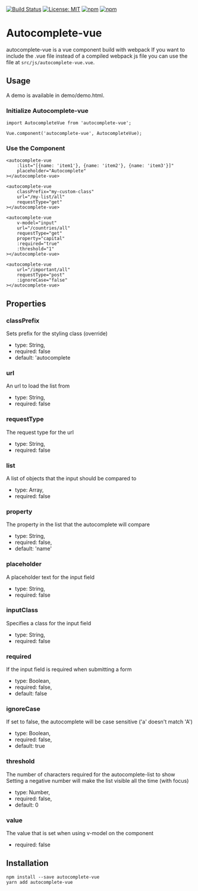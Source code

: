 [![Build Status](https://travis-ci.org/tecbeast42/autocomplete-vue.svg?branch=master)](https://travis-ci.org/tecbeast42/autocomplete-vue)
[![License: MIT](https://img.shields.io/badge/license-MIT-blue.svg)](https://opensource.org/licenses/MIT)
[![npm](https://img.shields.io/npm/v/autocomplete-vue.svg)](https://www.npmjs.com/package/autocomplete-vue)
[![npm](https://img.shields.io/npm/dt/autocomplete-vue.svg)](https://www.npmjs.com/package/autocomplete-vue)


# Autocomplete-vue

autocomplete-vue is a vue component build with webpack
If you want to include the .vue file instead of a compiled webpack js file you can use the file at `src/js/autocomplete-vue.vue`.

## Usage

A demo is available in demo/demo.html.

### Initialize Autocomplete-vue

```
import AutocompleteVue from 'autocomplete-vue';

Vue.component('autocomplete-vue', AutocompleteVue);
```

### Use the Component

```
<autocomplete-vue
    :list="[{name: 'item1'}, {name: 'item2'}, {name: 'item3'}]"
    placeholder="Autocomplete"
></autocomplete-vue>

<autocomplete-vue
    classPrefix="my-custom-class"
    url="/my-list/all"
    requestType="get"
></autocomplete-vue>

<autocomplete-vue
    v-model="input"
    url="/countries/all"
    requestType="get"
    property="capital"
    :required="true"
    :threshold="1"
></autocomplete-vue>

<autocomplete-vue
    url="/important/all"
    requestType="post"
    :ignoreCase="false"
></autocomplete-vue>
```

## Properties

### classPrefix

   Sets prefix for the styling class (override)
  * type: String,
  * required: false
  * default: 'autocomplete

### url

   An url to load the list from
  * type: String,
  * required: false

### requestType

   The request type for the url
  * type: String,
  * required: false

### list

   A list of objects that the input should be compared to
  * type: Array,
  * required: false

### property

   The property in the list that the autocomplete will compare
  * type: String,
  * required: false,
  * default: 'name'

### placeholder

   A placeholder text for the input field
  * type: String,
  * required: false

### inputClass

   Specifies a class for the input field
  * type: String,
  * required: false

### required

   If the input field is required when submitting a form
  * type: Boolean,
  * required: false,
  * default: false

### ignoreCase

   If set to false, the autocomplete will be case sensitive ('a' doesn't match 'A')
  * type: Boolean,
  * required: false,
  * default: true

### threshold

   The number of characters required for the autocomplete-list to show
   Setting a negative number will make the list visible all the time (with focus)
  * type: Number,
  * required: false,
  * default: 0

### value

   The value that is set when using v-model on the component
  * required: false

## Installation

```
npm install --save autocomplete-vue
yarn add autocomplete-vue
```
